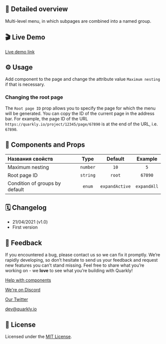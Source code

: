 ## 📖 Detailed overview

Multi-level menu, in which subpages are combined into a named group.

## 🎬 Live Demo

[Live demo link](https://quarkly-catalog.netlify.app/mobilesidepanel/)

## ⚙️ Usage

Add component to the page and change the attribute value `Maximum nesting` if that is necessary.

### Changing the root page

The `Root page ID` prop allows you to specify the page for which the menu will be generated.
You can copy the ID of the current page in the address bar.
For example, the page ID of the URL `https://quarkly.io/project/12345/page/67890` is at the end of the URL, i.e. `67890`.

## 🧩 Components and Props

| Названия свойств               |   Type   |    Default     |   Example   |
| :----------------------------- | :------: | :------------: | :---------: |
| Maximum nesting                | `number` |      `10`      |     `5`     |
| Root page ID                   | `string` |     `root`     |   `67890`   |
| Condition of groups by default |  `enum`  | `expandActive` | `expandAll` |

## 🗓 Changelog

-   21/04/2021 (v1.0)
-   First version

## 📮 Feedback

If you encountered a bug, please contact us so we can fix it promptly. We’re rapidly developing, so don’t hesitate to send us your feedback and request new features you can’t stand missing. Feel free to share what you’re working on - we **love** to see what you’re building with Quarkly!

[Help with components](https://community.quarkly.io/c/requests/11)

[We're on Discord](https://discord.gg/f9KhSMGX)

[Our Twitter](https://twitter.com/quarklyapp)

[dev@quarkly.io](mailto:dev@quarkly.io)

## 📝 License

Licensed under the [MIT License](./LICENSE).
